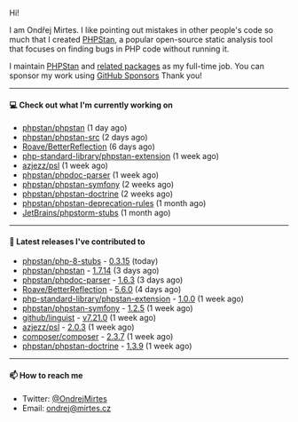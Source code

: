 Hi!

I am Ondřej Mirtes. I like pointing out mistakes in other people's code so much that I created [PHPStan](https://phpstan.org/), a popular open-source static analysis tool that focuses on finding bugs in PHP code without running it.

I maintain [PHPStan](https://github.com/phpstan/phpstan) and [related packages](https://github.com/phpstan/) as my full-time job. You can sponsor my work using [GitHub Sponsors](https://github.com/sponsors/ondrejmirtes) Thank you!

---

#### 💻 Check out what I'm currently working on

- [phpstan/phpstan](https://github.com/phpstan/phpstan) (1 day ago)
- [phpstan/phpstan-src](https://github.com/phpstan/phpstan-src) (2 days ago)
- [Roave/BetterReflection](https://github.com/Roave/BetterReflection) (6 days ago)
- [php-standard-library/phpstan-extension](https://github.com/php-standard-library/phpstan-extension) (1 week ago)
- [azjezz/psl](https://github.com/azjezz/psl) (1 week ago)
- [phpstan/phpdoc-parser](https://github.com/phpstan/phpdoc-parser) (1 week ago)
- [phpstan/phpstan-symfony](https://github.com/phpstan/phpstan-symfony) (2 weeks ago)
- [phpstan/phpstan-doctrine](https://github.com/phpstan/phpstan-doctrine) (2 weeks ago)
- [phpstan/phpstan-deprecation-rules](https://github.com/phpstan/phpstan-deprecation-rules) (1 month ago)
- [JetBrains/phpstorm-stubs](https://github.com/JetBrains/phpstorm-stubs) (1 month ago)

---

#### 🔭 Latest releases I've contributed to

- [phpstan/php-8-stubs](https://github.com/phpstan/php-8-stubs) - [0.3.15](https://github.com/phpstan/php-8-stubs/releases/tag/0.3.15) (today)
- [phpstan/phpstan](https://github.com/phpstan/phpstan) - [1.7.14](https://github.com/phpstan/phpstan/releases/tag/1.7.14) (3 days ago)
- [phpstan/phpdoc-parser](https://github.com/phpstan/phpdoc-parser) - [1.6.3](https://github.com/phpstan/phpdoc-parser/releases/tag/1.6.3) (3 days ago)
- [Roave/BetterReflection](https://github.com/Roave/BetterReflection) - [5.6.0](https://github.com/Roave/BetterReflection/releases/tag/5.6.0) (4 days ago)
- [php-standard-library/phpstan-extension](https://github.com/php-standard-library/phpstan-extension) - [1.0.0](https://github.com/php-standard-library/phpstan-extension/releases/tag/1.0.0) (1 week ago)
- [phpstan/phpstan-symfony](https://github.com/phpstan/phpstan-symfony) - [1.2.5](https://github.com/phpstan/phpstan-symfony/releases/tag/1.2.5) (1 week ago)
- [github/linguist](https://github.com/github/linguist) - [v7.21.0](https://github.com/github/linguist/releases/tag/v7.21.0) (1 week ago)
- [azjezz/psl](https://github.com/azjezz/psl) - [2.0.3](https://github.com/azjezz/psl/releases/tag/2.0.3) (1 week ago)
- [composer/composer](https://github.com/composer/composer) - [2.3.7](https://github.com/composer/composer/releases/tag/2.3.7) (1 week ago)
- [phpstan/phpstan-doctrine](https://github.com/phpstan/phpstan-doctrine) - [1.3.9](https://github.com/phpstan/phpstan-doctrine/releases/tag/1.3.9) (1 week ago)

---

#### 📫 How to reach me

- Twitter: [@OndrejMirtes](https://twitter.com/ondrejmirtes)
- Email: [ondrej@mirtes.cz](mailto:ondrej@mirtes.cz)
